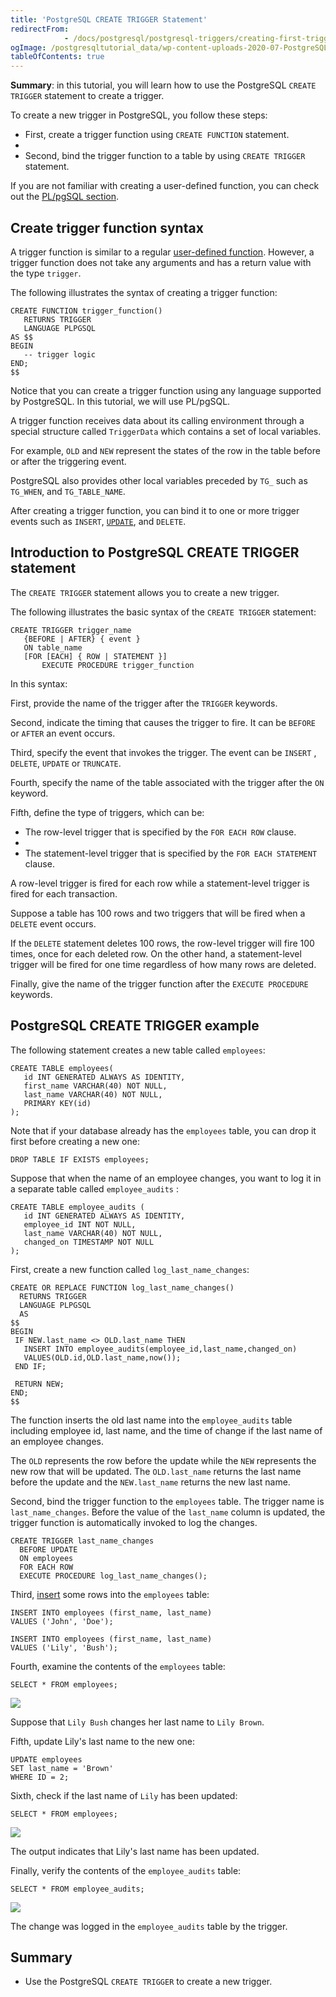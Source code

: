 ```yaml
---
title: 'PostgreSQL CREATE TRIGGER Statement'
redirectFrom: 
            - /docs/postgresql/postgresql-triggers/creating-first-trigger-postgresql
ogImage: /postgresqltutorial_data/wp-content-uploads-2020-07-PostgreSQL-Cretae-Trigger-Sample-Table.png
tableOfContents: true
---
```



**Summary**: in this tutorial, you will learn how to use the PostgreSQL `CREATE TRIGGER` statement to create a trigger.

To create a new trigger in PostgreSQL, you follow these steps:

- First, create a trigger function using `CREATE FUNCTION` statement.
-
- Second, bind the trigger function to a table by using `CREATE TRIGGER` statement.

If you are not familiar with creating a user-defined function, you can check out the [PL/pgSQL section](/docs/postgresql/postgresql-stored-procedures).

## Create trigger function syntax

A trigger function is similar to a regular [user-defined function](/docs/postgresql/postgresql-plpgsql/postgresql-create-function). However, a trigger function does not take any arguments and has a return value with the type `trigger`.

The following illustrates the syntax of creating a trigger function:

```
CREATE FUNCTION trigger_function()
   RETURNS TRIGGER
   LANGUAGE PLPGSQL
AS $$
BEGIN
   -- trigger logic
END;
$$
```

Notice that you can create a trigger function using any language supported by PostgreSQL. In this tutorial, we will use PL/pgSQL.

A trigger function receives data about its calling environment through a special structure called `TriggerData` which contains a set of local variables.

For example, `OLD` and `NEW` represent the states of the row in the table before or after the triggering event.

PostgreSQL also provides other local variables preceded by `TG_` such as `TG_WHEN`, and `TG_TABLE_NAME`.

After creating a trigger function, you can bind it to one or more trigger events such as `INSERT`, [`UPDATE`](/docs/postgresql/postgresql-update), and `DELETE`.

## Introduction to PostgreSQL CREATE TRIGGER statement

The `CREATE TRIGGER` statement allows you to create a new trigger.

The following illustrates the basic syntax of the `CREATE TRIGGER` statement:

```
CREATE TRIGGER trigger_name
   {BEFORE | AFTER} { event }
   ON table_name
   [FOR [EACH] { ROW | STATEMENT }]
       EXECUTE PROCEDURE trigger_function
```

In this syntax:

First, provide the name of the trigger after the `TRIGGER` keywords.

Second, indicate the timing that causes the trigger to fire. It can be `BEFORE` or `AFTER` an event occurs.

Third, specify the event that invokes the trigger. The event can be `INSERT` , `DELETE`, `UPDATE` or `TRUNCATE`.

Fourth, specify the name of the table associated with the trigger after the `ON` keyword.

Fifth, define the type of triggers, which can be:

- The row-level trigger that is specified by the `FOR EACH ROW` clause.
-
- The statement-level trigger that is specified by the `FOR EACH STATEMENT` clause.

A row-level trigger is fired for each row while a statement-level trigger is fired for each transaction.

Suppose a table has 100 rows and two triggers that will be fired when a `DELETE` event occurs.

If the `DELETE` statement deletes 100 rows, the row-level trigger will fire 100 times, once for each deleted row. On the other hand, a statement-level trigger will be fired for one time regardless of how many rows are deleted.

Finally, give the name of the trigger function after the `EXECUTE PROCEDURE` keywords.

## PostgreSQL CREATE TRIGGER example

The following statement creates a new table called `employees`:

```
CREATE TABLE employees(
   id INT GENERATED ALWAYS AS IDENTITY,
   first_name VARCHAR(40) NOT NULL,
   last_name VARCHAR(40) NOT NULL,
   PRIMARY KEY(id)
);
```

Note that if your database already has the `employees` table, you can drop it first before creating a new one:

```
DROP TABLE IF EXISTS employees;
```

Suppose that when the name of an employee changes, you want to log it in a separate table called `employee_audits` :

```
CREATE TABLE employee_audits (
   id INT GENERATED ALWAYS AS IDENTITY,
   employee_id INT NOT NULL,
   last_name VARCHAR(40) NOT NULL,
   changed_on TIMESTAMP NOT NULL
);
```

First, create a new function called `log_last_name_changes`:

```
CREATE OR REPLACE FUNCTION log_last_name_changes()
  RETURNS TRIGGER
  LANGUAGE PLPGSQL
  AS
$$
BEGIN
 IF NEW.last_name <> OLD.last_name THEN
   INSERT INTO employee_audits(employee_id,last_name,changed_on)
   VALUES(OLD.id,OLD.last_name,now());
 END IF;

 RETURN NEW;
END;
$$
```

The function inserts the old last name into the `employee_audits` table including employee id, last name, and the time of change if the last name of an employee changes.

The `OLD` represents the row before the update while the `NEW` represents the new row that will be updated. The `OLD.last_name` returns the last name before the update and the `NEW.last_name` returns the new last name.

Second, bind the trigger function to the `employees` table. The trigger name is `last_name_changes`. Before the value of the `last_name` column is updated, the trigger function is automatically invoked to log the changes.

```
CREATE TRIGGER last_name_changes
  BEFORE UPDATE
  ON employees
  FOR EACH ROW
  EXECUTE PROCEDURE log_last_name_changes();
```

Third, [insert](/docs/postgresql/postgresql-insert) some rows into the `employees` table:

```
INSERT INTO employees (first_name, last_name)
VALUES ('John', 'Doe');

INSERT INTO employees (first_name, last_name)
VALUES ('Lily', 'Bush');
```

Fourth, examine the contents of the `employees` table:

```
SELECT * FROM employees;
```

![](/postgresqltutorial_data/wp-content-uploads-2020-07-PostgreSQL-Cretae-Trigger-Sample-Table.png)

Suppose that `Lily Bush` changes her last name to `Lily Brown`.

Fifth, update Lily's last name to the new one:

```
UPDATE employees
SET last_name = 'Brown'
WHERE ID = 2;
```

Sixth, check if the last name of `Lily` has been updated:

```
SELECT * FROM employees;
```

![](/postgresqltutorial_data/wp-content-uploads-2020-07-PostgreSQL-Cretae-Trigger-after-update.png)

The output indicates that Lily's last name has been updated.

Finally, verify the contents of the `employee_audits` table:

```
SELECT * FROM employee_audits;
```

![](/postgresqltutorial_data/wp-content-uploads-2020-07-PostgreSQL-Cretae-Trigger-example.png)

The change was logged in the `employee_audits` table by the trigger.

## Summary

- Use the PostgreSQL `CREATE TRIGGER` to create a new trigger.
